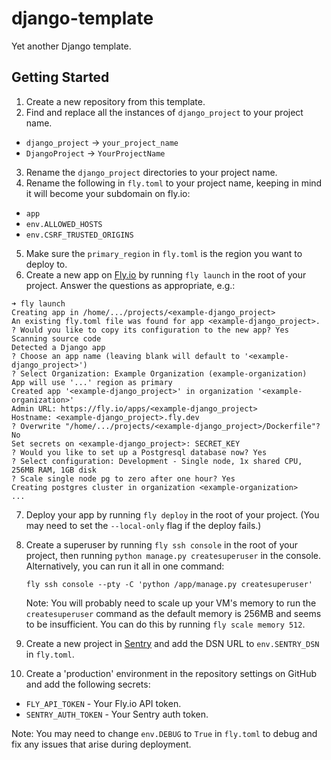 # django-template

Yet another Django template.

## Getting Started

1. Create a new repository from this template.
2. Find and replace all the instances of `django_project` to your project name.

-   `django_project` -> `your_project_name`
-   `DjangoProject` -> `YourProjectName`

3. Rename the `django_project` directories to your project name.
4. Rename the following in `fly.toml` to your project name, keeping in mind
   it will become your subdomain on fly.io:

-   `app`
-   `env.ALLOWED_HOSTS`
-   `env.CSRF_TRUSTED_ORIGINS`

5. Make sure the `primary_region` in `fly.toml` is the region you want to deploy
   to.
6. Create a new app on [Fly.io](https://fly.io) by running `fly launch` in the
   root of your project. Answer the questions as appropriate, e.g.:

```shell
➜ fly launch
Creating app in /home/.../projects/<example-django_project>
An existing fly.toml file was found for app <example-django_project>.
? Would you like to copy its configuration to the new app? Yes
Scanning source code
Detected a Django app
? Choose an app name (leaving blank will default to '<example-django_project>')
? Select Organization: Example Organization (example-organization)
App will use '...' region as primary
Created app '<example-django_project>' in organization '<example-organization>'
Admin URL: https://fly.io/apps/<example-django_project>
Hostname: <example-django_project>.fly.dev
? Overwrite "/home/.../projects/<example-django_project>/Dockerfile"? No
Set secrets on <example-django_project>: SECRET_KEY
? Would you like to set up a Postgresql database now? Yes
? Select configuration: Development - Single node, 1x shared CPU, 256MB RAM, 1GB disk
? Scale single node pg to zero after one hour? Yes
Creating postgres cluster in organization <example-organization>
...
```

7. Deploy your app by running `fly deploy` in the root of your project. (You may
   need to set the `--local-only` flag if the deploy fails.)
8. Create a superuser by running `fly ssh console` in the root of your project,
   then running `python manage.py createsuperuser` in the console. Alternatively,
   you can run it all in one command:

    `fly ssh console --pty -C 'python /app/manage.py createsuperuser'`

    Note: You will probably need to scale up your VM's memory to run the
    `createsuperuser` command as the default memory is 256MB and seems to be
    insufficient. You can do this by running `fly scale memory 512`.

9. Create a new project in [Sentry](https://sentry.io) and add the DSN URL to
   `env.SENTRY_DSN` in `fly.toml`.

10. Create a 'production' environment in the repository settings on
    GitHub and add the following secrets:

-   `FLY_API_TOKEN` - Your Fly.io API token.
-   `SENTRY_AUTH_TOKEN` - Your Sentry auth token.

Note: You may need to change `env.DEBUG` to `True` in `fly.toml` to debug
and fix any issues that arise during deployment.

